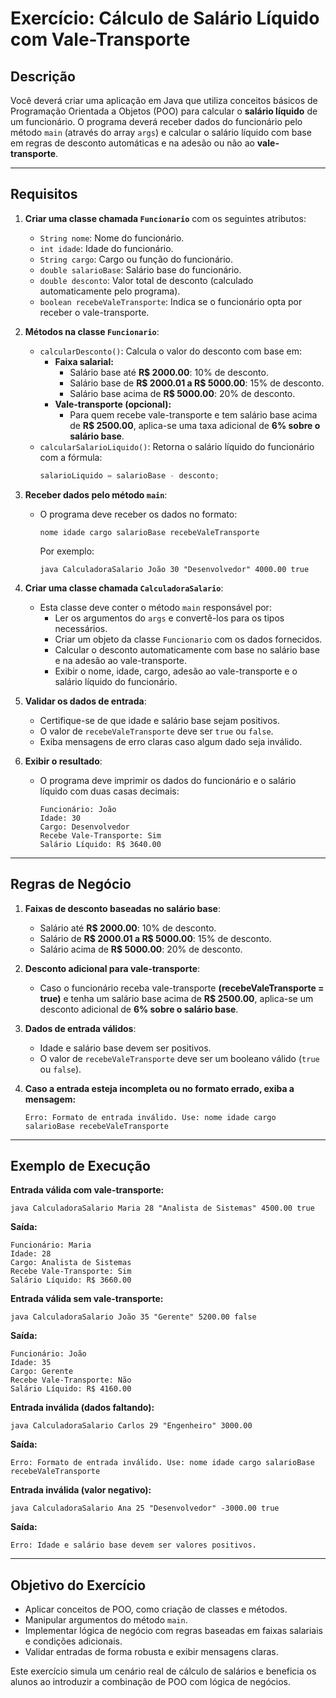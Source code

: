 # Exercício: Cálculo de Salário Líquido com Vale-Transporte

## Descrição
Você deverá criar uma aplicação em Java que utiliza conceitos básicos de Programação Orientada a Objetos (POO) para calcular o **salário líquido** de um funcionário. O programa deverá receber dados do funcionário pelo método `main` (através do array `args`) e calcular o salário líquido com base em regras de desconto automáticas e na adesão ou não ao **vale-transporte**.

---

## Requisitos
1. **Criar uma classe chamada `Funcionario`** com os seguintes atributos:
   - `String nome`: Nome do funcionário.
   - `int idade`: Idade do funcionário.
   - `String cargo`: Cargo ou função do funcionário.
   - `double salarioBase`: Salário base do funcionário.
   - `double desconto`: Valor total de desconto (calculado automaticamente pelo programa).
   - `boolean recebeValeTransporte`: Indica se o funcionário opta por receber o vale-transporte.

2. **Métodos na classe `Funcionario`**:
   - `calcularDesconto()`: Calcula o valor do desconto com base em:
     - **Faixa salarial:**
       - Salário base até **R$ 2000.00**: 10% de desconto.
       - Salário base de **R$ 2000.01 a R$ 5000.00**: 15% de desconto.
       - Salário base acima de **R$ 5000.00**: 20% de desconto.
     - **Vale-transporte (opcional):**
       - Para quem recebe vale-transporte e tem salário base acima de **R$ 2500.00**, aplica-se uma taxa adicional de **6% sobre o salário base**.
   - `calcularSalarioLiquido()`: Retorna o salário líquido do funcionário com a fórmula:
     ```java
     salarioLiquido = salarioBase - desconto;
     ```

3. **Receber dados pelo método `main`**:
   - O programa deve receber os dados no formato:
     ```
     nome idade cargo salarioBase recebeValeTransporte
     ```
     Por exemplo:
     ```
     java CalculadoraSalario João 30 "Desenvolvedor" 4000.00 true
     ```

4. **Criar uma classe chamada `CalculadoraSalario`**:
   - Esta classe deve conter o método `main` responsável por:
     - Ler os argumentos do `args` e convertê-los para os tipos necessários.
     - Criar um objeto da classe `Funcionario` com os dados fornecidos.
     - Calcular o desconto automaticamente com base no salário base e na adesão ao vale-transporte.
     - Exibir o nome, idade, cargo, adesão ao vale-transporte e o salário líquido do funcionário.

5. **Validar os dados de entrada**:
   - Certifique-se de que idade e salário base sejam positivos.
   - O valor de `recebeValeTransporte` deve ser `true` ou `false`.
   - Exiba mensagens de erro claras caso algum dado seja inválido.

6. **Exibir o resultado**:
   - O programa deve imprimir os dados do funcionário e o salário líquido com duas casas decimais:
     ```
     Funcionário: João
     Idade: 30
     Cargo: Desenvolvedor
     Recebe Vale-Transporte: Sim
     Salário Líquido: R$ 3640.00
     ```

---

## Regras de Negócio
1. **Faixas de desconto baseadas no salário base**:
   - Salário até **R$ 2000.00**: 10% de desconto.
   - Salário de **R$ 2000.01 a R$ 5000.00**: 15% de desconto.
   - Salário acima de **R$ 5000.00**: 20% de desconto.

2. **Desconto adicional para vale-transporte**:
   - Caso o funcionário receba vale-transporte **(recebeValeTransporte = true)** e tenha um salário base acima de **R$ 2500.00**, aplica-se um desconto adicional de **6% sobre o salário base**.

3. **Dados de entrada válidos**:
   - Idade e salário base devem ser positivos.
   - O valor de `recebeValeTransporte` deve ser um booleano válido (`true` ou `false`).

4. **Caso a entrada esteja incompleta ou no formato errado, exiba a mensagem:**
   ```
   Erro: Formato de entrada inválido. Use: nome idade cargo salarioBase recebeValeTransporte
   ```

---

## Exemplo de Execução

**Entrada válida com vale-transporte:**
```shell
java CalculadoraSalario Maria 28 "Analista de Sistemas" 4500.00 true
```
**Saída:**
```
Funcionário: Maria
Idade: 28
Cargo: Analista de Sistemas
Recebe Vale-Transporte: Sim
Salário Líquido: R$ 3660.00
```

**Entrada válida sem vale-transporte:**
```shell
java CalculadoraSalario João 35 "Gerente" 5200.00 false
```
**Saída:**
```
Funcionário: João
Idade: 35
Cargo: Gerente
Recebe Vale-Transporte: Não
Salário Líquido: R$ 4160.00
```

**Entrada inválida (dados faltando):**
```shell
java CalculadoraSalario Carlos 29 "Engenheiro" 3000.00
```
**Saída:**
```
Erro: Formato de entrada inválido. Use: nome idade cargo salarioBase recebeValeTransporte
```

**Entrada inválida (valor negativo):**
```shell
java CalculadoraSalario Ana 25 "Desenvolvedor" -3000.00 true
```
**Saída:**
```
Erro: Idade e salário base devem ser valores positivos.
```

---

## Objetivo do Exercício
- Aplicar conceitos de POO, como criação de classes e métodos.
- Manipular argumentos do método `main`.
- Implementar lógica de negócio com regras baseadas em faixas salariais e condições adicionais.
- Validar entradas de forma robusta e exibir mensagens claras.

Este exercício simula um cenário real de cálculo de salários e beneficia os alunos ao introduzir a combinação de POO com lógica de negócios.
